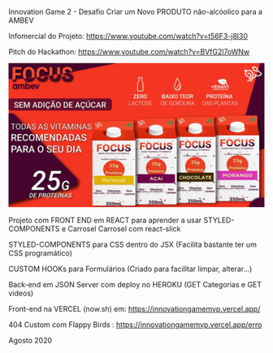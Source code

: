 Innovation Game 2 - Desafio Criar um Novo PRODUTO não-alcóolico para a AMBEV

Infomercial do Projeto: https://www.youtube.com/watch?v=t56F3-j8l30

Pitch do Hackathon: https://www.youtube.com/watch?v=BVfG2l7oWNw

<img src="public/flyer.png">

Projeto com FRONT END em REACT para aprender a usar STYLED-COMPONENTS e Carrosel 
Carrosel com react-slick

STYLED-COMPONENTS para CSS dentro do JSX (Facilita bastante ter um CSS programático)

CUSTOM HOOKs para Formulários (Criado para facilitar limpar, alterar...)

Back-end em JSON Server com deploy no HEROKU (GET Categorias e GET videos)

Front-end na VERCEL (now.sh) em: https://innovationgamemvp.vercel.app/

404 Custom com Flappy Birds :  https://innovationgamemvp.vercel.app/erro

Agosto 2020


